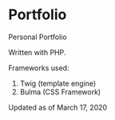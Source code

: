 # Portfolio
Personal Portfolio

Written with PHP.

Frameworks used:
  1. Twig (template engine)
  2. Bulma (CSS Framework)
  
  Updated as of March 17, 2020
